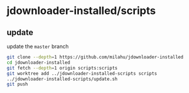 # jdownloader-installed/scripts

## update

update the `master` branch

```sh
git clone --depth=1 https://github.com/milahu/jdownloader-installed
cd jdownloader-installed
git fetch --depth=1 origin scripts:scripts
git worktree add ../jdownloader-installed-scripts scripts
../jdownloader-installed-scripts/update.sh
git push
```
